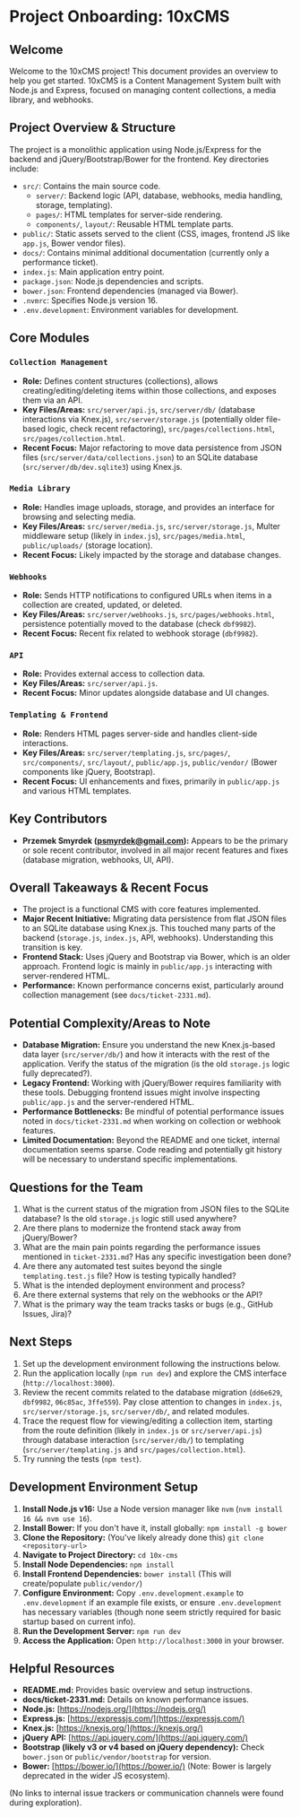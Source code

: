 # Project Onboarding: 10xCMS

## Welcome

Welcome to the 10xCMS project! This document provides an overview to help you get started. 10xCMS is a Content Management System built with Node.js and Express, focused on managing content collections, a media library, and webhooks.

## Project Overview & Structure

The project is a monolithic application using Node.js/Express for the backend and jQuery/Bootstrap/Bower for the frontend. Key directories include:

*   `src/`: Contains the main source code.
    *   `server/`: Backend logic (API, database, webhooks, media handling, storage, templating).
    *   `pages/`: HTML templates for server-side rendering.
    *   `components/`, `layout/`: Reusable HTML template parts.
*   `public/`: Static assets served to the client (CSS, images, frontend JS like `app.js`, Bower vendor files).
*   `docs/`: Contains minimal additional documentation (currently only a performance ticket).
*   `index.js`: Main application entry point.
*   `package.json`: Node.js dependencies and scripts.
*   `bower.json`: Frontend dependencies (managed via Bower).
*   `.nvmrc`: Specifies Node.js version 16.
*   `.env.development`: Environment variables for development.

## Core Modules

### `Collection Management`

*   **Role:** Defines content structures (collections), allows creating/editing/deleting items within those collections, and exposes them via an API.
*   **Key Files/Areas:** `src/server/api.js`, `src/server/db/` (database interactions via Knex.js), `src/server/storage.js` (potentially older file-based logic, check recent refactoring), `src/pages/collections.html`, `src/pages/collection.html`.
*   **Recent Focus:** Major refactoring to move data persistence from JSON files (`src/server/data/collections.json`) to an SQLite database (`src/server/db/dev.sqlite3`) using Knex.js.

### `Media Library`

*   **Role:** Handles image uploads, storage, and provides an interface for browsing and selecting media.
*   **Key Files/Areas:** `src/server/media.js`, `src/server/storage.js`, Multer middleware setup (likely in `index.js`), `src/pages/media.html`, `public/uploads/` (storage location).
*   **Recent Focus:** Likely impacted by the storage and database changes.

### `Webhooks`

*   **Role:** Sends HTTP notifications to configured URLs when items in a collection are created, updated, or deleted.
*   **Key Files/Areas:** `src/server/webhooks.js`, `src/pages/webhooks.html`, persistence potentially moved to the database (check `dbf9982`).
*   **Recent Focus:** Recent fix related to webhook storage (`dbf9982`).

### `API`

*   **Role:** Provides external access to collection data.
*   **Key Files/Areas:** `src/server/api.js`.
*   **Recent Focus:** Minor updates alongside database and UI changes.

### `Templating & Frontend`

*   **Role:** Renders HTML pages server-side and handles client-side interactions.
*   **Key Files/Areas:** `src/server/templating.js`, `src/pages/`, `src/components/`, `src/layout/`, `public/app.js`, `public/vendor/` (Bower components like jQuery, Bootstrap).
*   **Recent Focus:** UI enhancements and fixes, primarily in `public/app.js` and various HTML templates.

## Key Contributors

*   **Przemek Smyrdek (psmyrdek@gmail.com):** Appears to be the primary or sole recent contributor, involved in all major recent features and fixes (database migration, webhooks, UI, API).

## Overall Takeaways & Recent Focus

*   The project is a functional CMS with core features implemented.
*   **Major Recent Initiative:** Migrating data persistence from flat JSON files to an SQLite database using Knex.js. This touched many parts of the backend (`storage.js`, `index.js`, API, webhooks). Understanding this transition is key.
*   **Frontend Stack:** Uses jQuery and Bootstrap via Bower, which is an older approach. Frontend logic is mainly in `public/app.js` interacting with server-rendered HTML.
*   **Performance:** Known performance concerns exist, particularly around collection management (see `docs/ticket-2331.md`).

## Potential Complexity/Areas to Note

*   **Database Migration:** Ensure you understand the new Knex.js-based data layer (`src/server/db/`) and how it interacts with the rest of the application. Verify the status of the migration (is the old `storage.js` logic fully deprecated?).
*   **Legacy Frontend:** Working with jQuery/Bower requires familiarity with these tools. Debugging frontend issues might involve inspecting `public/app.js` and the server-rendered HTML.
*   **Performance Bottlenecks:** Be mindful of potential performance issues noted in `docs/ticket-2331.md` when working on collection or webhook features.
*   **Limited Documentation:** Beyond the README and one ticket, internal documentation seems sparse. Code reading and potentially git history will be necessary to understand specific implementations.

## Questions for the Team

1.  What is the current status of the migration from JSON files to the SQLite database? Is the old `storage.js` logic still used anywhere?
2.  Are there plans to modernize the frontend stack away from jQuery/Bower?
3.  What are the main pain points regarding the performance issues mentioned in `ticket-2331.md`? Has any specific investigation been done?
4.  Are there any automated test suites beyond the single `templating.test.js` file? How is testing typically handled?
5.  What is the intended deployment environment and process?
6.  Are there external systems that rely on the webhooks or the API?
7.  What is the primary way the team tracks tasks or bugs (e.g., GitHub Issues, Jira)?

## Next Steps

1.  Set up the development environment following the instructions below.
2.  Run the application locally (`npm run dev`) and explore the CMS interface (`http://localhost:3000`).
3.  Review the recent commits related to the database migration (`dd6e629`, `dbf9982`, `06c85ac`, `3ffe559`). Pay close attention to changes in `index.js`, `src/server/storage.js`, `src/server/db/`, and related modules.
4.  Trace the request flow for viewing/editing a collection item, starting from the route definition (likely in `index.js` or `src/server/api.js`) through database interaction (`src/server/db/`) to templating (`src/server/templating.js` and `src/pages/collection.html`).
5.  Try running the tests (`npm test`).

## Development Environment Setup

1.  **Install Node.js v16:** Use a Node version manager like `nvm` (`nvm install 16 && nvm use 16`).
2.  **Install Bower:** If you don't have it, install globally: `npm install -g bower`
3.  **Clone the Repository:** (You've likely already done this) `git clone <repository-url>`
4.  **Navigate to Project Directory:** `cd 10x-cms`
5.  **Install Node Dependencies:** `npm install`
6.  **Install Frontend Dependencies:** `bower install` (This will create/populate `public/vendor/`)
7.  **Configure Environment:** Copy `.env.development.example` to `.env.development` if an example file exists, or ensure `.env.development` has necessary variables (though none seem strictly required for basic startup based on current info).
8.  **Run the Development Server:** `npm run dev`
9.  **Access the Application:** Open `http://localhost:3000` in your browser.

## Helpful Resources

*   **README.md:** Provides basic overview and setup instructions.
*   **docs/ticket-2331.md:** Details on known performance issues.
*   **Node.js:** [https://nodejs.org/](https://nodejs.org/)
*   **Express.js:** [https://expressjs.com/](https://expressjs.com/)
*   **Knex.js:** [https://knexjs.org/](https://knexjs.org/)
*   **jQuery API:** [https://api.jquery.com/](https://api.jquery.com/)
*   **Bootstrap (likely v3 or v4 based on jQuery dependency):** Check `bower.json` or `public/vendor/bootstrap` for version.
*   **Bower:** [https://bower.io/](https://bower.io/) (Note: Bower is largely deprecated in the wider JS ecosystem).

(No links to internal issue trackers or communication channels were found during exploration).